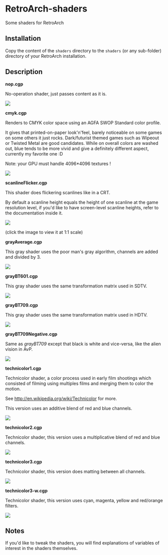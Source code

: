 RetroArch-shaders
=================

Some shaders for RetroArch

Installation
------------

Copy the content of the `shaders` directory to the `shaders` (or any sub-folder) directory of your RetroArch installation.

Description
------------

**nop.cgp**

No-operation shader, just passes content as it is.

![](https://raw.githubusercontent.com/aybe/RetroArch-shaders/master/samples/nop.png)

**cmyk.cgp**

Renders to CMYK color space using an AGFA SWOP Standard color profile.

It gives that printed-on-paper look'n'feel, barely noticeable on some games on some others it just rocks. Dark/futurist themed games such as Wipeout or Twisted Metal are good candidates. While on overall colors are washed out, blue tends to be more vivid and give a definitely different aspect, currently my favorite one :D

Note: your GPU must handle 4096*4096 textures !

![](https://raw.githubusercontent.com/aybe/RetroArch-shaders/master/samples/cmyk.png)

**scanlineFlicker.cgp**

This shader does flickering scanlines like in a CRT.

By default a scanline height equals the height of one scanline at the game resolution level, if you'd like to have screen-level scanline heights, refer to the documentation inside it.

![](https://raw.githubusercontent.com/aybe/RetroArch-shaders/master/samples/scanlineFlicker.gif)

(click the image to view it at 1:1 scale)


**grayAverage.cgp**

This gray shader uses the poor man's gray algorithm, channels are added and divided by 3.

![](https://raw.githubusercontent.com/aybe/RetroArch-shaders/master/samples/grayAverage.png)

**grayBT601.cgp**

This gray shader uses the same transformation matrix used in SDTV.

![](https://raw.githubusercontent.com/aybe/RetroArch-shaders/master/samples/grayBT601.png)

**grayBT709.cgp**

This gray shader uses the same transformation matrix used in HDTV.

![](https://raw.githubusercontent.com/aybe/RetroArch-shaders/master/samples/grayBT709.png)

**grayBT709Negative.cgp**

Same as *grayBT709* except that black is white and vice-versa, like the alien vision in AvP.

![](https://raw.githubusercontent.com/aybe/RetroArch-shaders/master/samples/grayBT709Negative.png)

**technicolor1.cgp**

Technicolor shader, a color process used in early film shootings which consisted of filming using multiples films and merging them to color the motion.

See http://en.wikipedia.org/wiki/Technicolor for more.

This version uses an additive blend of red and blue channels.

![](https://raw.githubusercontent.com/aybe/RetroArch-shaders/master/samples/technicolor1.png)

**technicolor2.cgp**

Technicolor shader, this version uses a multiplicative blend of red and blue channels.

![](https://raw.githubusercontent.com/aybe/RetroArch-shaders/master/samples/technicolor2.png)

**technicolor3.cgp**

Technicolor shader, this version does matting between all channels.

![](https://raw.githubusercontent.com/aybe/RetroArch-shaders/master/samples/technicolor3.png)

**technicolor3-w.cgp**

Technicolor shader, this version uses cyan, magenta, yellow and red/orange filters.

![](https://raw.githubusercontent.com/aybe/RetroArch-shaders/master/samples/technicolor3-w.png)




















Notes
-----

If you'd like to tweak the shaders, you will find explanations of variables of interest in the shaders themselves.
